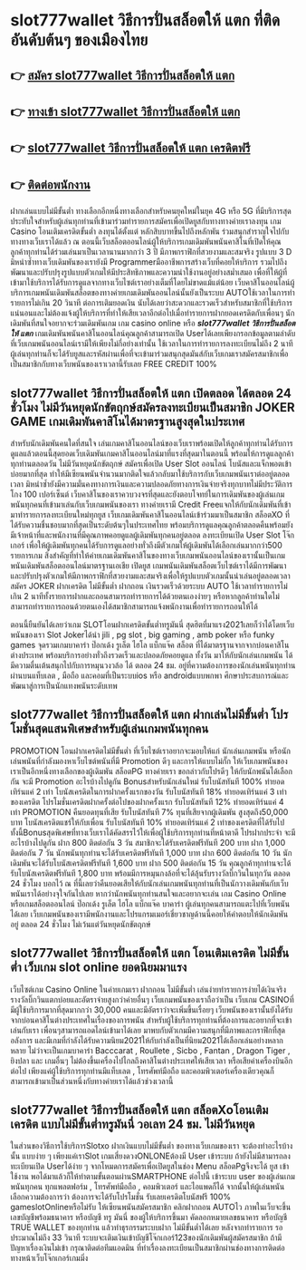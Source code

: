 # slot777wallet วิธีการปั่นสล็อตให้ แตก  ที่ติดอันดับต้นๆ ของเมืองไทย

## 👉 [สมัคร slot777wallet วิธีการปั่นสล็อตให้ แตก](https://slot777wallet.com/)
## 👉 [ทางเข้า slot777wallet วิธีการปั่นสล็อตให้ แตก](https://slot777wallet.com/)
## 👉 [slot777wallet วิธีการปั่นสล็อตให้ แตก เครดิตฟรี](https://slot777wallet.com/)
## 👉 [ติดต่อพนักงาน](https://slot777wallet.com/)


ฝากเล่นแบบไม่มีขั้นต่ำ  ทางเลือกอีกหนึ่งทางเลือกสำหรับคนยุคใหม่ในยุค 4G หรือ 5G ที่มีบริการสุดประทับใจสำหรับผู้เล่นทุกท่านที่เข้ามาร่วมทำรายการสมัครเพื่อเปิดยูสกับทางทางค่ายเราลงทุน เกม Casino  โอนเติมเครดิตขั้นต่ำ ลงทุนได้ตั้งแต่ หลักสิบบาทขึ้นไปถึงหลักพัน ร่วมสนุกสำราญใจไปกับทางทางเว็บเราได้แล้ว ณ ตอนนี้เว็บสล็อตออนไลน์ผู้ให้บริการเกมเดิมพันพนันคาสิโนที่เปิดให้คุณลูกค้าทุกท่านได้ร่วมเล่นมาเป็นเวลานานมากกว่า 3 ปี มีภาพกราฟิกที่สวยงามและสมจริง รูปแบบ 3 D
มิหนำซ้ำทางเว็บเดิมพันของเรายังมี Programmerมืออาชีพการสร้างเว็บที่คอยให้บริการ  รวมไปถึงพัฒนาและปรับปรุงรูปแบบตัวเกมให้มีประสิทธิภาพและความน่าใช้งานอยู่อย่างสม่ำเสมอ เพื่อที่ให้ผู้ที่เข้ามาใช้บริการได้รับการดูแลจากทางเว็บไซต์เราอย่างเต็มที่โดยไม่ขาดแม้แต่น้อย เว็บคาสิโนออนไลน์ผู้บริการเกมพนันเดิมพันสล็อตของทางค่ายเกมเดิมพันออนไลน์นั้นยังเป็นระบบ AUTOใช้เวลาในการทำรายการไม่เกิน 20 วินาที ต่อการเติมยอดเงิน นับได้เลยว่าสะดวกและรวดเร็วสำหรับสมาชิกที่ใช้บริการแน่นอนและไม่ต้องแจ้งผู้ให้บริการที่ทำให้เสียเวลาอีกต่อไปเมื่อทำรายการฝากยอดเครดิตกับเพื่อนๆ
นักเดิมพันที่สนใจอยากจะร่วมเดิมพันเกม เกม casino online หรือ ***slot777wallet วิธีการปั่นสล็อตให้ แตก*** เกมเดิมพันพนันคาสิโนออนไลน์คุณลูกค้าสามารถเปิด Userได้เลยเพียงกรอกข้อมูลตามลำดับที่เว็บเกมพนันออนไลน์เรามีให้เพียงไม่กี่อย่างเท่านั้น ใช้เวลาในการทำรายการลงทะเบียนไม่ถึง 2 นาทีผู้เล่นทุกท่านก็จะได้รับยูสและรหัสผ่านเพื่อที่จะเข้ามาร่วมสนุกสุดมันส์กับเว็บเกมเราสมัครสมาชิกเพื่อเป็นสมาชิกกับทางเว็บพนันของเราเวลานี้รับเลย FREE CREDIT 100%

## slot777wallet วิธีการปั่นสล็อตให้ แตก เปิดตลอด ได้ตลอด 24 ชั่วโมง ไม่มีวันหยุดนักขัตฤกษ์สมัครลงทะเบียนเป็นสมาชิก JOKER GAME เกมเดิมพันคาสิโนได้มาตรฐานสูงสุดในประเทศ

สำหรับนักเดิมพันคนใดที่สนใจ เล่นเกมคาสิโนออนไลน์ของเว็บเราพร้อมเปิดให้ลูกค้าทุกท่านได้รับการดูแลแล้วตอนนี้สุดยอดเว็บเดิมพันเกมคาสิโนออนไลน์มาที่แรงที่สุดมาในตอนนี้ พร้อมให้การดูแลลูกค้าทุกท่านตลอดวัน ไม่มีวันหยุดนักขัตฤกษ์ สมัครเพื่อเปิด User Slot ออนไลน์ โบนัสและแจ็กพอตเข้าบ่อยมากที่สุด ทำให้มีเซียนพนันจำนวนมากติดใจแล้วกลับมาใช้บริการกับเว็บเกมพนันเราต่ออยู่ตลอดเวลา มิหนำซ้ำยังมีความมั่นคงทางการเงินและความปลอดภัยทางการเงินจ่ายจริงทุกบาทไม่มีประวัติการโกง 100 เปอร์เซ็นต์ เว็บคาสิโนของเราควบวงจรที่สุดและยังตอบโจทย์ในการเดิมพันของผู้เล่นเกมพนันทุกคนที่เข้ามาเล่นกับเว็บเกมพนันของเรา
ทางค่ายเรามี Credit Freeแจกให้กับนักเดิมพันที่เข้ามาทำรายการลงทะเบียนใหม่ทุกยูส เว็บเกมเดิมพันคาสิโนออนไลน์เข้าร่วมมาเป็นสมาชิก สล็อตXO ที่ได้รับความชื่นชอบมากที่สุดเป็นระดับต้นๆในประเทศไทย พร้อมบริการดูแลคุณลูกค้าตลอดคืนพร้อมยังมีเจ้าหน้าที่และพนักงานที่มีคุณภาพคอยดูแลผู้เดิมพันทุกคนอยู่ตลอด ลงทะเบียนเปิด User Slot โจ๊กเกอร์ เพื่อให้ผู้เดิมพันทุกคนได้รับการดูแลอย่างทั่วถึงมีตัวเกมให้ผู้เดิมพันได้เลือกเล่นมากกว่า500 รายการเกม
สิ่งสำคัญที่ทำให้ค่ายเกมเดิมพันคาสิโนของทางเว็บเกมพนันออนไลน์ของเรานั้นเป็นเกมพนันเดิมพันสล็อตออนไลน์มาตรฐานเอเชีย เปิดยูส  เกมพนันเดิมพันสล็อตเว็บไซต์เราได้มีการพัฒนาและปรับปรุงตัวเกมให้มีภาพกราฟิกที่สวยงามและสมจริงเพื่อให้รูปแบบตัวเกมนั้นน่าเล่นอยู่ตลอดเวลา สมัคร JOKER ฝากเครดิต ไม่มีขั้นต่ำ ฝากถอน เงินรวดเร็วด้วยระบบ AUTO ใช้เวลาทำรายการไม่เกิน 2 นาทีทั้งรายการฝากและถอนสามารถทำรายการได้ด้วยตนเองง่ายๆ หรือหากลูกค้าท่านใดไม่สามารถทำรายการถอนด้วยตนเองได้สมาชิกสามารถแจ้งพนักงานเพื่อทำรายการถอนให้ได้

ตอนนี้ยืนยันได้เลยว่าเกม SLOTโอนฝากเครดิตขั้นต่ำทรูมันนี่ สุดฮิตที่มาแรง2021เลยก็ว่าได้โดยเว็บพนันของเรา Slot Jokerได้นำ  jili , pg slot , big gaming , amb poker หรือ funky games จุดรวมเกมบาคาร่า ป๊อกเด้ง รูเล็ต ไฮโล แบ็กแจ๊ค สล็อต ที่ได้มาตรฐานจากจากบ่อนคาสิโนต่างประเทศ พร้อมบริการอย่างทั่วถึงรวดเร็วและปลอดภัยคอยดูแล ทั้งวัน มาให้กับนักเล่นเกมพนัน ได้มีความตื่นเต้นสนุกไปกับการหมุนวงวล้อ ได้ ตลอด 24 ชม. อยู่ที่ความต้องการของนักเล่นพนันทุกท่านผ่านบนแท็บเลต , มือถือ และคอมที่เป็นระบบios หรือ androidแบบพกพา ศึกษาประสบการณ์และพัฒนาสู่การเป็นนักแทงพนันระดับเทพ

## slot777wallet วิธีการปั่นสล็อตให้ แตก ฝากเล่นไม่มีขั้นต่ำ โปรโมชั่นสุดแสนพิเศษสำหรับผู้เล่นเกมพนันทุกคน

 PROMOTION  โอนฝากเครดิตไม่มีขั้นต่ำ ที่เว็บไซต์เราอยากจะมอบให้แก่  นักเล่นเกมพนัน หรือนักเล่นพนันที่กำลังมองหาเว็บไซต์พนันที่มี  Promotion ดีๆ และการให้แบบไม่กั๊ก ให้เว็บเกมพนันของเราเป็นอีกหนึ่งทางเลือกของผู้เดิมพัน สล็อตPG ทางค่ายเรา ขอกล่าวกับโปรดีๆ ให้กับนักพนันได้เลือกกัน จะมี Promotion อะไรบ้างไปดูกัน
Bonusสำหรับนักเล่นใหม่ รับโบนัสทันที 100% ทำยอดเทิร์นแค่ 2 เท่า
โบนัสเครดิตในการฝากครั้งแรกของวัน รับโบนัสทันที 18% ทำยอดเทิร์นแค่ 3 เท่าของเครดิต
โปรโมชั่นเครดิตฝากครั้งต่อไปของฝากครั้งแรก รับโบนัสทันที 12% ทำยอดเทิร์นแค่ 4 เท่า
 PROMOTION คืนยอดทุนที่เสีย รับโบนัสทันที 7% ทุนที่เสียจากผู้เดิมพัน สูงสุดถึง50,000 บาท
โบนัสเครดิตแชร์ให้กับเพื่อน รับโบนัสทันที 10% ทำยอดเทิร์นแค่ 2 เท่าของเครดิตที่ได้รับไป
ทั้งนี้Bonusสุดพิเศษที่ทางเว็บเราได้คัดสรรไว้ให้เพื่อผู้ใช้บริการทุกท่านที่หน้าตาดี โปรฝากประจำ จะมีอะไรบ้างไปดูกัน
ฝาก 800 ติดต่อกัน 3 วัน สมาชิกจะได้รับเครดิตฟรีทันที 200 บาท
ฝาก 1,000 ติดต่อกัน 7 วัน นักพนันทุกท่านจะได้รับเครดิตฟรีทันที 1,000 บาท
ฝาก 600 ติดต่อกัน 10 วัน นักเดิมพันจะได้รับโบนัสเครดิตฟรีทันที 1,600 บาท
ฝาก 500 ติดต่อกัน 15 วัน คุณลูกค้าทุกท่านจะได้รับโบนัสเครดิตฟรีทันที 1,800 บาท
พร้อมมีการหมุนกงล้อที่จะได้ลุ้นรับรางวัลบิ๊กวินในทุกวัน ตลอด 24 ชั่วโมง บอกไว้ ณ ที่นี้เลยว่าคืนยอดเสียให้กับนักเล่นเกมพนันทุกท่านที่เป็นนักวางเดิมพันกับเว็บพนันเราได้อย่างจุใจกันไปเลย หากว่านักพนันทุกท่านสนใจและอยากจะเล่น เกม  Casino Online หรือเกมสล็อตออนไลน์ ป๊อกเด้ง รูเล็ต ไฮโล แบ็กแจ๊ค บาคาร่า ผู้เล่นทุกคนสามารถแตะไปที่เว็บพนันได้เลย เว็บเกมพนันของเรามีพนักงานและโปรแกรมเมอร์เชี่ยวชาญด้านนี้คอยให้คำตอบให้นักเดิมพันอยู่ ตลอด 24 ชั่วโมง ไม่เว้นแต่วันหยุดนักขัตฤกษ์

## slot777wallet วิธีการปั่นสล็อตให้ แตก โอนเติมเครดิต ไม่มีขั้นต่ำ  เว็บเกม slot online ยอดนิยมมาแรง

เว็บไซต์เกม  Casino Online ในค่ายเกมเรา ฝากถอน ไม่มีขั้นต่ำ เล่นง่ายทำรายการง่ายได้เงินจริง รางวัลบิ๊กวินแตกบ่อยและอัตราจ่ายสูงกว่าค่ายอื่นๆ เว็บเกมพนันของเราถือว่าเป็น เว็บเกม CASINOที่มีผู้ใช้บริการมากที่สุดมากกว่า 30,000 คนและมีอัตราว่าจะเพิ่มขึ้นเรื่อยๆ เว็บพนันของเรานั้นยังได้รับจากบ่อนคาสิโนต่างประเทศในเรื่องของการพนัน สำหรับผู้ใช้บริการทุกท่านที่ต้องการและอยากที่จะเข้าเล่นกับเรา เพื่อนๆสามารถแอดไลน์เข้ามาได้เลย
	มาพบกับตัวเกมมีความสนุกที่มีภาพและกราฟิกที่สุดอลังการ และมีเกมที่กำลังได้รับความนิยม2021ให้กับกำลังเป็นที่นิยม2021ได้เลือกเล่นอย่างหลากหลาย  ไม่ว่าจะเป็นเกมบาคาร่า Bacccarat , Roullete , Sicbo , Fantan , Dragon Tiger , ยิงปลา และ เกมอื่นๆ ไม่ต้องขึ้นเครื่องไปไกลถึงคาสิโนต่างประเทศให้เสียเวลา หรือเสียค่าเครื่องบินอีกต่อไป เพียงแค่ผู้ใช้บริการทุกท่านมีแท็บเลต , โทรศัพท์มือถือ และคอมพิวเตอร์เครื่องเดียวคุณก็สามารถเข้ามาเป็นส่วนหนึ่งกับทางค่ายเราได้แล้วช่วงเวลานี้

## slot777wallet วิธีการปั่นสล็อตให้ แตก สล็อตXoโอนเติมเครดิต แบบไม่มีขั้นต่ำทรูมันนี่ วอเลท 24 ชม. ไม่มีวันหยุด

ในส่วนของวิธีการใช้บริการSlotxo ฝากเงินแบบไม่มีขั้นต่ำ ของทางเว็บเกมของเรา จะต้องทำอะไรบ้างนั้น แบบง่าย ๆ เพียงแค่เราSlot เกมเสี่ยงดวงONLONEต้องมี User เข้าระบบ ถ้ายังไม่มีสามารถลงทะเบียนเปิด Userได้ง่าย ๆ จากโหมดการสมัครเพื่อเปิดยูสในช่อง Menu สล็อตPgจึงจะได้ ยูส เข้าใช้งาน พอได้มาแล้วก็ให้ทำตามขั้นตอนผ่านSMARTPHONE ต่อไปนี้
เข้าระบบ user  ของผู้เล่นเกมพนันทุกคน ทุกแพลตฟอร์ม , โทรศัพท์มือถือ , คอมพิวเตอร์ และไอแพดก็ได้
จากนั้นให้ผู้เล่นพนันเลือกความต้องการว่า ต้องการจะได้รับโปรโมชั่น รับเลยเครดิตโบนัสฟรี 100% gameslotOnlineหรือไม่รับ
ให้เซียนพนันสมัครสมาชิก คลิกฝากถอน AUTOไว ภาพในเว็บจะขึ้นเลขบัญชีพร้อมธนาคาร หรือบัญชี ทรู มันนี่ ของผู้ให้บริการขึ้นมา
คัดลอกหมายเลขธนาคาร หรือบัญชี  TRUE WALLET ของทุกท่าน แล้วทำธุรกรรมระบบฝาก ไม่มีขั้นต่ำได้เลย
หลังจากทำรายการ รอประมาณไม่ถึง 33 วินาที ระบบจะเติมเงินเข้าบัญชีโจ๊กเกอร์123ของนักเดิมพันผู้สมัครสมาชิก
ถ้ามีปัญหาเรื่องเงินไม่เข้า กรุณาติดต่อทีมแอดมิน ที่ทำเรื่องลงทะเบียนเป็นสมาชิกผ่านช่องทางการติดต่อทางหน้าเว็บโจ๊กเกอร์เกมมิ่ง


